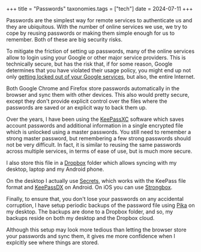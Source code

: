 +++
title = "Passwords"
taxonomies.tags = ["tech"]
date = 2024-07-11
+++

Passwords are the simplest way for remote services to authenticate us and they
are ubiquitous. With the
number of online services we use, we try to cope by reusing passwords or making
them simple enough for us to remember. Both of these are big security risks.

To mitigate the friction of setting up passwords, many of the online services
allow to login using your Google or other major service providers. This is
technically secure, but has the risk that, if for some reason, Google determines
that you have violated their usage policy, you might end up not only [getting
locked out of your Google
services](https://www.jefftk.com/p/how-likely-is-losing-a-google-account), but
also, the entire Internet. 

Both Google Chrome and Firefox store passwords automatically in the
browser and sync them with other devices. This also would pretty secure, except
they don't provide explicit control over the files where the passwords are saved
or an explicit way to back them up.

Over the years, I have been using the [KeePassXC](https://keepassxc.org/)
software which saves account passwords and additional information in a single
encrypted file which is unlocked using a master passwords. You still need to
remember a strong master password, but remembering a few strong passwords should
not be very difficult. In fact, it is similar to reusing the same
passwords across multiple services, in terms of ease of use, but is much more
secure.

I also store this file in a [Dropbox](https://www.dropbox.com/) folder which
allows syncing with my desktop, laptop and my Android phone.

On the desktop I actually use [Secrets](https://apps.gnome.org/Secrets/), which
works with the KeePass file format and [KeePassDX](https://www.keepassdx.com/)
on Android. On iOS you can use
[Strongbox](https://apps.apple.com/us/app/strongbox-password-manager/id897283731).

Finally, to ensure that, you don't lose your passwords on any accidental
corruption, I have setup periodic backups of the password file using
[Pika](https://apps.gnome.org/PikaBackup/) on my desktop. The backups are done
to a Dropbox folder, and so, my backups reside on both my desktop and the
Dropbox cloud.

Although this setup may look more tedious than letting the browser store your
passwords and sync them, it gives me more confidence when I explcitly see where
things are stored.
